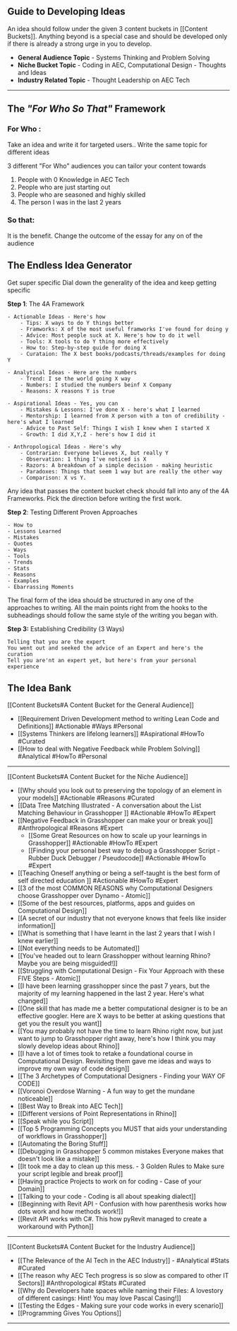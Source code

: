 ## Guide to Developing Ideas

An idea should follow under the given 3 content buckets in [[Content Buckets]]. Anything beyond is a special case and should be developed only if there is already a strong urge in you to develop. 

- **General Audience Topic** - Systems Thinking and Problem Solving
- **Niche Bucket Topic** - Coding in AEC, Computational Design - Thoughts and Ideas
- **Industry Related Topic** - Thought Leadership on AEC Tech

---
## The *"For Who So That"* Framework

### For Who :
Take an idea and write it for targeted users.. Write the same topic for different ideas

3 different "For Who" audiences you can tailor your content towards

1. People with 0 Knowledge in AEC Tech
2. People who are just starting out
3. People who are seasoned and highly skilled
4. The person I was in the last 2 years

### So that:
It is the benefit. Change the outcome of the essay for any on of the audience

## The Endless Idea Generator

Get super specific
Dial down the generality of the idea and keep getting specific

**Step 1**: The 4A Framework

	- Actionable Ideas - Here's how
		- Tips: X ways to do Y things better
		- Framworks: X of the most useful framworks I've found for doing y
		- Advice: Most people suck at X. Here's how to do it well
		- Tools: X tools to do Y thing more effectively
		- How to: Step-by-step guide for doing X
		- Curataion: The X best books/podcasts/threads/examples for doing Y
	  
	- Analytical Ideas - Here are the numbers
		- Trend: I se the world going X way
		- Numbers: I studied the numbers beinf X Company
		- Reasons: X reasons Y is true
	
	- Aspirational Ideas - Yes, you can
		- Mistakes & Lessons: I've done X - here's what I learned
		- Mentorship: I learned from X person with a ton of credibility - here's what I learned
		- Advice to Past Self: Things I wish I knew when I started X
		- Growth: I did X,Y,Z - here's how I did it
		
	- Anthropological Ideas - Here's why
		- Contrarian: Everyone believes X, but really Y
		- Observation: 1 thing I've noticed is X
		- Razors: A breakdown of a simple decision - making heuristic
		- Paradoxes: Things that seem 1 way but are really the other way
		- Comparison: X vs Y.

Any idea that passes the content bucket check should fall into any of the 4A Frameworks. Pick the direction before writing the first work.

**Step 2**: Testing Different Proven Approaches

	- How to
	- Lessons Learned
	- Mistakes
	- Quotes
	- Ways
	- Tools
	- Trends
	- Stats
	- Reasons
	- Examples
	- Ebarrassing Moments

The final form of the idea should be structured in any one of the approaches to writing. All the main points right from the hooks to the subheadings should follow the same style of the writing you began with. 

**Step 3:** Establishing Credibility (3 Ways)

	Telling that you are the expert
	You went out and seeked the advice of an Expert and here's the curation
	Tell you are'nt an expert yet, but here's from your personal experience

## The Idea Bank

[[Content Buckets#A Content Bucket for the General Audience]]

- [[Requirement Driven Development method to writing Lean Code and Definitions]] #Actionable #Ways #Personal
- [[Systems Thinkers are lifelong learners]] #Aspirational #HowTo #Curated 
- [[How to deal with Negative Feedback while Problem Solving]] #Analytical #HowTo #Personal  

---
[[Content Buckets#A Content Bucket for the Niche Audience]]

- [[Why should you look out to preserving the topology of an element in your models]] #Actionable #Reasons #Curated
- [[Data Tree Matching Illustrated - A conversation about the List Matching Behaviour in Grasshopper ]] #Actionable #HowTo #Expert
- [[Negative Feedback in Grasshopper can make your or break you]] #Anthropological #Reasons #Expert 
	- [[Some Great Resources on how to scale up your learnings in Grasshopper]] #Actionable #HowTo #Expert
	- [[Finding your personal best way to debug a Grasshopper Script - Rubber Duck Debugger / Pseudocode]] #Actionable #HowTo #Expert 
- [[Teaching Oneself anything or being a self-taught is the best form of self directed education ]] #Actionable #HowTo #Expert 
- [[3 of the most COMMON REASONS why Computational Designers choose Grasshopper over Dynamo - Atomic]] 
- [[Some of the best resources, platforms, apps and guides on Computational Design]]
- [[A secret of our industry that not everyone knows that feels like insider information]]
- [[What is something that I have learnt in the last 2 years that I wish I knew earlier]]
- [[Not everything needs to be Automated]]
- [[You've headed out to learn Grasshopper without learning Rhino? Maybe you are being misguided!]]
- [[Struggling with Computational Design - Fix Your Approach with these FIVE Steps - Atomic]]
- [[I have been learning grasshopper since the past 7 years, but the majority of my learning happened in the last 2 year. Here's what changed]]
- [[One skill that has made me a better computational designer is to be an effective googler. Here are X ways to be better at asking questions that get you the result you want]]
- [[You may probably not have the time to learn Rhino right now, but just want to jump to Grasshopper right away, here's how I think you may slowly develop ideas about Rhino]]
- [[I have a lot of times took to retake a foundational course in Computational Design. Revisiting them gave me ideas and ways to improve my own way of code design]]
- [[The 3 Archetypes of Computational Designers - Finding your WAY OF CODE]]
- [[Voronoi Overdose Warning - A fun way to get the mundane noticeable]]
- [[Best Way to Break into AEC Tech]]
- [[Different versions of Point Representations in Rhino]]
- [[Speak while you Script]]
- [[Top 5 Programming Concepts you MUST that aids your understanding of workflows in Grasshopper]]
- [[Automating the Boring Stuff]]
- [[Debugging in Grasshopper 5 common mistakes Everyone makes that doesn't look like a mistake]]
- [[It took me a day to clean up this mess. - 3 Golden Rules to Make sure your script legible and break proof]]
- [[Having practice Projects to work on for coding - Case of your Domain]]
- [[Talking to your code - Coding is all about speaking dialect]]
- [[Beginning with Revit API - Confusion with how parenthesis works how dots work and how methods work!]]
- [[Revit API works with C#. This how pyRevit managed to create a workaround with Python]]
---
[[Content Buckets#A Content Bucket for the Industry Audience]]

* [[The Relevance of the AI Tech in the AEC Industry]] - #Analytical #Stats #Curated
* [[The reason why AEC Tech progress is so slow as compared to other IT Sectors]] #Anthropological #Stats #Curated
* [[Why do Developers hate spaces while naming their Files: A lovestory of different casings: Hint! You may love Pascal Casing!]]
* [[Testing the Edges - Making sure your code works in every scenario]]
* [[Programming Gives You Options]]
---
